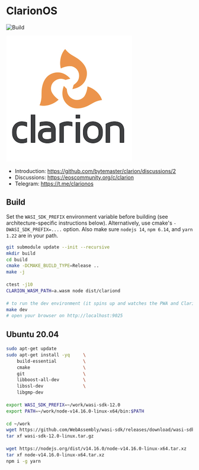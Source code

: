 # ClarionOS

![Build](https://github.com/github/docs/actions/workflows/build.yml/badge.svg?branch=main)

![Clarion Logo](./logo.jpg)

-   Introduction: https://github.com/bytemaster/clarion/discussions/2
-   Discussions: https://eoscommunity.org/c/clarion
-   Telegram: https://t.me/clarionos

## Build

Set the `WASI_SDK_PREFIX` environment variable before building (see architecture-specific instructions below). Alternatively, use cmake's `-DWASI_SDK_PREFIX=....` option. Also make sure `nodejs 14`, `npm 6.14`, and `yarn 1.22` are in your path.

```sh
git submodule update --init --recursive
mkdir build
cd build
cmake -DCMAKE_BUILD_TYPE=Release ..
make -j

ctest -j10
CLARION_WASM_PATH=a.wasm node dist/clariond

# to run the dev environment (it spins up and watches the PWA and ClarionD)
make dev
# open your browser on http://localhost:9025
```

## Ubuntu 20.04

```sh
sudo apt-get update
sudo apt-get install -yq     \
    build-essential          \
    cmake                    \
    git                      \
    libboost-all-dev         \
    libssl-dev               \
    libgmp-dev

export WASI_SDK_PREFIX=~/work/wasi-sdk-12.0
export PATH=~/work/node-v14.16.0-linux-x64/bin:$PATH

cd ~/work
wget https://github.com/WebAssembly/wasi-sdk/releases/download/wasi-sdk-12/wasi-sdk-12.0-linux.tar.gz
tar xf wasi-sdk-12.0-linux.tar.gz

wget https://nodejs.org/dist/v14.16.0/node-v14.16.0-linux-x64.tar.xz
tar xf node-v14.16.0-linux-x64.tar.xz
npm i -g yarn
```
